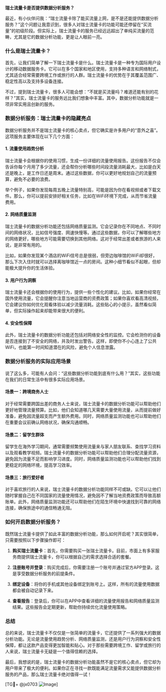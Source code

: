 **瑞士流量卡是否提供数据分析服务？**

最近，有小伙伴问我：“瑞士流量卡除了能买流量上网，是不是还能提供数据分析服务？”这个问题让我意识到，很多人对瑞士流量卡的功能可能还停留在“买流量”的初级阶段。但实际上，瑞士流量卡的服务已经远远超出了单纯买流量的范畴，尤其是它的数据分析功能，更是让人眼前一亮。

### 什么是瑞士流量卡？

首先，让我们简单了解一下瑞士流量卡是什么。瑞士流量卡是一种专为国际用户设计的移动数据服务卡。它可以在多个国家和地区使用，支持多种语言和网络制式，尤其适合经常需要跨境工作或旅行的人群。瑞士流量卡的优势在于其覆盖范围广、稳定性高以及支持多设备连接。

不过，提到瑞士流量卡，很多人可能会想：“不就是买流量吗？难道还能有别的花样？”其实，瑞士流量卡的服务远比我们想象中丰富。其中，数据分析功能就是一项非常实用且创新的服务。

### 数据分析服务：瑞士流量卡的隐藏亮点

数据分析服务并不是瑞士流量卡的核心卖点，但它确实是许多用户的“意外之喜”。这项服务主要体现在以下几个方面：

#### 1. 流量使用趋势分析
瑞士流量卡会根据你的使用习惯，生成一份详细的流量使用报告。这份报告不仅会告诉你每个月用了多少流量，还会帮你分析哪些时间段流量消耗最大，比如是白天还是晚上，是工作日还是周末。通过这些数据，你可以更好地规划自己的流量预算，避免不必要的浪费。

举个例子，如果你发现每周五晚上流量特别高，可能是因为你在看视频或者下载文件。那么，你可以提前安排好相关任务，比如在WiFi环境下完成，从而节省流量费用。

#### 2. 网络质量监测
瑞士流量卡的数据分析功能还包括网络质量监测。它会记录你在不同地点、不同时间的网络状况，比如信号强度、网速快慢等。通过这些数据，你可以了解哪些地方的网络更好，哪些地方可能需要切换到其他网络。这对于经常出差或者旅游的人来说，是非常有用的。

比如，如果你发现某个酒店的WiFi信号总是很弱，但旁边咖啡馆的WiFi却很好，那么下次入住时就可以选择离咖啡馆近一点的房间。这种小细节看似不起眼，但却能极大提升你的生活体验。

#### 3. 用户行为洞察
瑞士流量卡还会根据你的使用行为，提供一些个性化的建议。比如，如果你经常在国外使用流量，它会提醒你注意当地运营商的资费政策；如果你喜欢看高清视频，它会建议你如何优化观看体验以减少流量消耗。这些贴心的小提示，虽然看似简单，但实际操作起来却能带来很大的便利。

#### 4. 安全性保障
此外，瑞士流量卡的数据分析功能还包括对网络安全性的监控。它会检测你的设备是否连接到了不安全的网络，并及时发出警告。这样，即使你不小心连上了公共WiFi，也能第一时间知道潜在的风险，避免个人信息泄露。

### 数据分析服务的实际应用场景

说了这么多，可能有人会问：“这些数据分析功能到底有什么用？”其实，这些功能在我们的日常生活中有很多实际应用场景。

#### 场景一：跨境商务人士
对于经常需要跨国出差的商务人士来说，瑞士流量卡的数据分析功能可以帮助他们更好地管理流量预算。比如，他们会知道哪几天需要大量使用流量，从而提前做好准备，避免因流量超支而产生额外费用。同时，网络质量监测功能也可以帮助他们在重要会议前确认网络状况，确保沟通顺畅。

#### 场景二：留学生群体
留学生在海外学习期间，通常需要频繁使用流量来与家人朋友联系、查找学习资料以及观看教学视频。瑞士流量卡的数据分析功能可以帮助他们合理分配流量资源，避免因为流量不足而影响学习进度。同时，网络质量监测功能也可以帮助他们找到更稳定的网络环境，提高学习效率。

#### 场景三：旅行爱好者
对于喜欢旅行的人来说，瑞士流量卡的数据分析功能同样不可或缺。它可以让他们随时掌握自己在不同国家的流量使用情况，避免因不了解当地资费政策而导致高额账单。此外，网络质量监测功能还可以帮助他们在陌生环境中快速找到可靠的网络连接，确保旅途中的通信畅通无阻。

### 如何开启数据分析服务？

既然瑞士流量卡提供了如此丰富的数据分析功能，那么如何开启呢？其实很简单，只需要按照以下步骤操作即可：

1. **购买瑞士流量卡**：首先，你需要购买一张瑞士流量卡。目前，市面上有多家服务商提供瑞士流量卡，你可以根据自己的需求选择合适的套餐。
   
2. **注册账号并登录**：购买完成后，你需要注册一个账号并通过官方APP登录。这是享受数据分析服务的前提条件。

3. **绑定设备**：将你的手机或其他设备绑定到账号上。这样，所有的流量使用数据都会被自动记录下来。

4. **查看报告**：登录后，你可以在APP中查看详细的流量使用报告和网络质量监测结果。这些报告会定期更新，帮助你持续优化流量使用策略。

### 总结

总的来说，瑞士流量卡不仅仅是一张简单的流量卡，它还提供了一系列强大的数据分析功能。无论是流量使用趋势分析、网络质量监测，还是用户行为洞察和安全性保障，都让这款产品变得更加智能和贴心。对于那些需要跨境工作、留学或旅行的人来说，瑞士流量卡无疑是一个值得信赖的选择。

最后，我想说的是，瑞士流量卡的数据分析功能虽然不是它的核心卖点，但它却为用户带来了极大的便利。如果你正在寻找一款既能满足流量需求又能提供数据分析服务的产品，那么瑞士流量卡绝对值得一试！

[TG💪+ @jx0703 ![Image](https://github.com/user-attachments/assets/dbca1d08-cadb-493c-b0ec-ad6f7a83f270)]